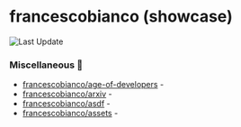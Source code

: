 # francescobianco (showcase)
![Last Update](https://img.shields.io/badge/Last%20Update-2022--12--18%2008%3A16%3A29%20UTC-blue)
###  Miscellaneous :briefcase:
* [francescobianco/age-of-developers](https://github.com/francescobianco/age-of-developers)  - 
* [francescobianco/arxiv](https://github.com/francescobianco/arxiv)  - 
* [francescobianco/asdf](https://github.com/francescobianco/asdf)  - 
* [francescobianco/assets](https://github.com/francescobianco/assets)  - 
